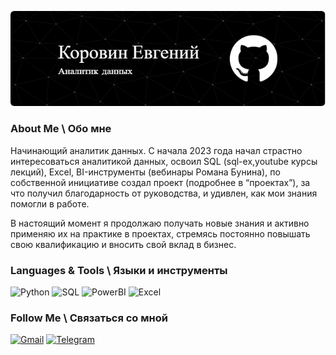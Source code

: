 ![Header](https://github.com/koreugene95/koreugene95/blob/main/github-header-image.png)

### About Me \ Обо мне
Начинающий аналитик данных. С начала 2023 года начал страстно интересоваться аналитикой данных, освоил SQL (sql-ex,youtube курсы лекций), Excel, BI-инструменты (вебинары Романа Бунина), по собственной инициативе создал проект (подробнее в “проектах”), за что получил благодарность от руководства, и удивлен, как мои знания помогли в работе.

В настоящий момент я продолжаю получать новые знания и активно применяю их на практике в проектах, стремясь постоянно повышать свою квалификацию и вносить свой вклад в бизнес.



### Languages & Tools \ Языки и инструменты
![Python](https://img.shields.io/badge/-Python-090909?style=for-the-badge&logo=Python&LogoColor=F8C52C)
![SQL](https://img.shields.io/badge/-SQL-090909?style=for-the-badge&logo=SQL&LogoColor=F8C52C)
![PowerBI](https://img.shields.io/badge/-PowerBI-090909?style=for-the-badge&logo=PowerBI&LogoColor=F8C52C)
![Excel](https://img.shields.io/badge/-Excel-090909?style=for-the-badge&logo=Excel&LogoColor=F8C52C)

### Follow Me \ Связаться со мной
[![Gmail](https://img.shields.io/badge/-mail-090909?style=for-the-badge&logo=Gmail&logoColor=27A0D9)](mailto:koreugene95@ya.ru)
[![Telegram](https://img.shields.io/badge/-Telegram-090909?style=for-the-badge&logo=telegram&logoColor=27A0D9)](https://t.me/koreugene)

